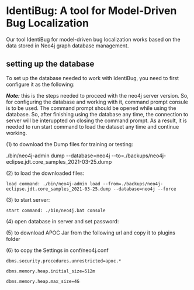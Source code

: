 # IdentiBug: A tool for Model-Driven Bug Localization
Our tool IdentiBug for model-driven bug localization works based on the data stored in Neo4j graph database management.  

## setting up the database
To set up the database needed to work with IdentiBug, you need to first configure it as the following:

***Note:*** this is the steps needed to proceed with the neo4j server version. So, for configuring the database and working with it, command prompt consule is to be used. The command prompt should be opened while using the database. So, after finishing using the database any time, the connection to server will be interuppted on closing the command prompt. As a result, it is needed to run start command to load the dataset any time and continue working. 

(1) to download the Dump files for training or testing:

./bin/neo4j-admin dump --database=neo4j --to=./backups/neo4j-eclipse.jdt.core_samples_2021-03-25.dump

(2) to load the downloaded files:

    load command: ./bin/neo4j-admin load --from=./backups/neo4j-eclipse.jdt.core_samples_2021-03-25.dump --database=neo4j --force
    
(3) to start server:

    start command: ./bin/neo4j.bat console
    
(4) open database in server and set password:

(5) to download APOC Jar from the following url and copy it to plugins folder

(6) to copy the Settings in conf/neo4j.conf

    dbms.security.procedures.unrestricted=apoc.*
    
    dbms.memory.heap.initial_size=512m
    
    dbms.memory.heap.max_size=4G
    
    


